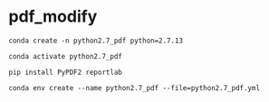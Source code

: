 # pdf_modify


```conda create -n python2.7_pdf python=2.7.13```

```conda activate python2.7_pdf```

```pip install PyPDF2 reportlab ```

```conda env create --name python2.7_pdf --file=python2.7_pdf.yml```
